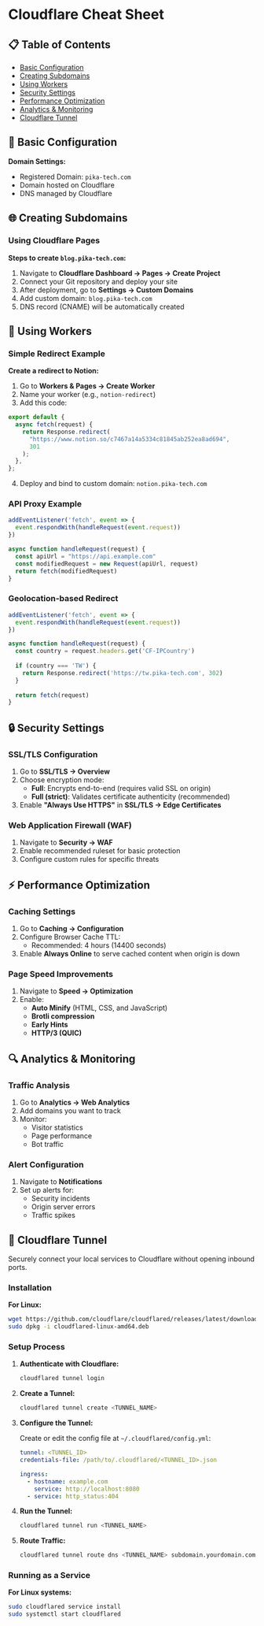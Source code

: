 # Cloudflare Cheat Sheet

## 📋 Table of Contents
- [Basic Configuration](#-basic-configuration)
- [Creating Subdomains](#-creating-subdomains)
- [Using Workers](#-using-workers)
- [Security Settings](#-security-settings)
- [Performance Optimization](#-performance-optimization)
- [Analytics & Monitoring](#-analytics--monitoring)
- [Cloudflare Tunnel](#-cloudflare-tunnel)

## 🔧 Basic Configuration

**Domain Settings:**
- Registered Domain: `pika-tech.com`
- Domain hosted on Cloudflare
- DNS managed by Cloudflare

## 🌐 Creating Subdomains

### Using Cloudflare Pages

**Steps to create `blog.pika-tech.com`:**

1. Navigate to **Cloudflare Dashboard → Pages → Create Project**
2. Connect your Git repository and deploy your site
3. After deployment, go to **Settings → Custom Domains**
4. Add custom domain: `blog.pika-tech.com`
5. DNS record (CNAME) will be automatically created

## 🚀 Using Workers

### Simple Redirect Example

**Create a redirect to Notion:**

1. Go to **Workers & Pages → Create Worker**
2. Name your worker (e.g., `notion-redirect`)
3. Add this code:

```js
export default {
  async fetch(request) {
    return Response.redirect(
      "https://www.notion.so/c7467a14a5334c81845ab252ea8ad694",
      301
    );
  },
};
```

4. Deploy and bind to custom domain: `notion.pika-tech.com`

### API Proxy Example

```js
addEventListener('fetch', event => {
  event.respondWith(handleRequest(event.request))
})

async function handleRequest(request) {
  const apiUrl = "https://api.example.com"
  const modifiedRequest = new Request(apiUrl, request)
  return fetch(modifiedRequest)
}
```

### Geolocation-based Redirect

```js
addEventListener('fetch', event => {
  event.respondWith(handleRequest(event.request))
})

async function handleRequest(request) {
  const country = request.headers.get('CF-IPCountry')
  
  if (country === 'TW') {
    return Response.redirect('https://tw.pika-tech.com', 302)
  }
  
  return fetch(request)
}
```

## 🔒 Security Settings

### SSL/TLS Configuration

1. Go to **SSL/TLS → Overview**
2. Choose encryption mode:
   - **Full**: Encrypts end-to-end (requires valid SSL on origin)
   - **Full (strict)**: Validates certificate authenticity (recommended)
3. Enable **"Always Use HTTPS"** in **SSL/TLS → Edge Certificates**

### Web Application Firewall (WAF)

1. Navigate to **Security → WAF**
2. Enable recommended ruleset for basic protection
3. Configure custom rules for specific threats

## ⚡ Performance Optimization

### Caching Settings

1. Go to **Caching → Configuration**
2. Configure Browser Cache TTL:
   - Recommended: 4 hours (14400 seconds)
3. Enable **Always Online** to serve cached content when origin is down

### Page Speed Improvements

1. Navigate to **Speed → Optimization**
2. Enable:
   - **Auto Minify** (HTML, CSS, and JavaScript)
   - **Brotli compression**
   - **Early Hints**
   - **HTTP/3 (QUIC)**

## 🔍 Analytics & Monitoring

### Traffic Analysis

1. Go to **Analytics → Web Analytics**
2. Add domains you want to track
3. Monitor:
   - Visitor statistics
   - Page performance
   - Bot traffic

### Alert Configuration

1. Navigate to **Notifications**
2. Set up alerts for:
   - Security incidents
   - Origin server errors
   - Traffic spikes

## 🔗 Cloudflare Tunnel

Securely connect your local services to Cloudflare without opening inbound ports.

### Installation

**For Linux:**
```bash
wget https://github.com/cloudflare/cloudflared/releases/latest/download/cloudflared-linux-amd64.deb
sudo dpkg -i cloudflared-linux-amd64.deb
```

### Setup Process

1. **Authenticate with Cloudflare:**
   ```bash
   cloudflared tunnel login
   ```

2. **Create a Tunnel:**
   ```bash
   cloudflared tunnel create <TUNNEL_NAME>
   ```

3. **Configure the Tunnel:**
   
   Create or edit the config file at `~/.cloudflared/config.yml`:
   ```yaml
   tunnel: <TUNNEL_ID>
   credentials-file: /path/to/.cloudflared/<TUNNEL_ID>.json
   
   ingress:
     - hostname: example.com
       service: http://localhost:8080
     - service: http_status:404
   ```

4. **Run the Tunnel:**
   ```bash
   cloudflared tunnel run <TUNNEL_NAME>
   ```

5. **Route Traffic:**
   ```bash
   cloudflared tunnel route dns <TUNNEL_NAME> subdomain.yourdomain.com
   ```

### Running as a Service

**For Linux systems:**
```bash
sudo cloudflared service install
sudo systemctl start cloudflared
```

